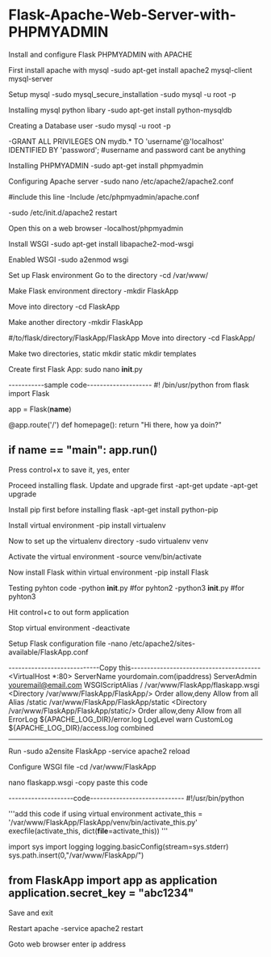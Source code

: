 # Flask-Apache-Web-Server-with-PHPMYADMIN
Install and configure Flask PHPMYADMIN with APACHE

First install apache with mysql
-sudo apt-get install apache2 mysql-client mysql-server

Setup mysql
-sudo mysql_secure_installation
-sudo mysql -u root -p

Installing mysql python libary
-sudo apt-get install python-mysqldb

Creating a Database user 
-sudo mysql -u root -p

-GRANT ALL PRIVILEGES ON mydb.* TO 'username'@'localhost' IDENTIFIED BY 'password';
#username and password cant be anything

Installing PHPMYADMIN
-sudo apt-get install phpmyadmin

Configuring Apache server 
-sudo nano /etc/apache2/apache2.conf

#include this line
-Include /etc/phpmyadmin/apache.conf

-sudo /etc/init.d/apache2 restart

Open this on a web browser
-localhost/phpmyadmin​

Install WSGI 
-sudo apt-get install libapache2-mod-wsgi

Enabled WSGI 
-sudo a2enmod wsgi

Set up Flask environment
Go to the directory
-cd /var/www/

Make Flask environment directory
-mkdir FlaskApp

Move into directory
-cd FlaskApp

Make another directory
-mkdir FlaskApp

#/to/flask/directory/FlaskApp/FlaskApp
Move into directory
-cd FlaskApp/

Make two directories, static
mkdir static
mkdir templates

Create first Flask App:
sudo nano __init__.py

-----------sample code--------------------
#! /bin/usr/python
from flask import Flask

app = Flask(__name__)

@app.route('/')
def homepage():
    return "Hi there, how ya doin?"


if __name__ == "__main__":
    app.run()
-------------------------------------------

Press control+x to save it, yes, enter

Proceed installing flask. Update and upgrade first
-apt-get update
-apt-get upgrade

Install pip first before installing flask
-apt-get install python-pip

Install virtual environment
-pip install virtualenv

Now to set up the virtualenv directory
-sudo virtualenv venv

Activate the virtual environment
-source venv/bin/activate

Now install Flask within virtual environment
-pip install Flask

Testing pyhton code
-python __init__.py #for pyhton2
-python3 __init__.py #for pyhton3

Hit control+c to out form application

Stop virtual environment
-deactivate

Setup Flask configuration file
-nano /etc/apache2/sites-available/FlaskApp.conf

----------------------------Copy this----------------------------------------
<VirtualHost *:80>
                ServerName yourdomain.com(ipaddress)
                ServerAdmin youremail@email.com
                WSGIScriptAlias / /var/www/FlaskApp/flaskapp.wsgi
                <Directory /var/www/FlaskApp/FlaskApp/>
                        Order allow,deny
                        Allow from all
                </Directory>
                Alias /static /var/www/FlaskApp/FlaskApp/static
                <Directory /var/www/FlaskApp/FlaskApp/static/>
                        Order allow,deny
                        Allow from all
                </Directory>
                ErrorLog ${APACHE_LOG_DIR}/error.log
                LogLevel warn
                CustomLog ${APACHE_LOG_DIR}/access.log combined
</VirtualHost>

------------------------------------------------------------------------------

Run
-sudo a2ensite FlaskApp
-service apache2 reload

Configure WSGI file
-cd /var/www/FlaskApp

nano flaskapp.wsgi
-copy paste this code

--------------------code-----------------------------
#!/usr/bin/python

'''add this code if using virtual environment
activate_this = '/var/www/FlaskApp/FlaskApp/venv/bin/activate_this.py'
execfile(activate_this, dict(__file__=activate_this))
'''

import sys
import logging
logging.basicConfig(stream=sys.stderr)
sys.path.insert(0,"/var/www/FlaskApp/")

from FlaskApp import app as application
application.secret_key = "abc1234"
-----------------------------------------------------

Save and exit

Restart apache
-service apache2 restart


Goto web browser enter ip address
